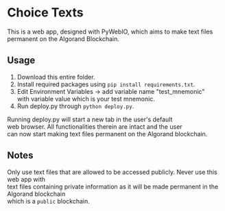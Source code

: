 # Choice Texts
This is a web app, designed with PyWebIO, which aims to make text files permanent on the Algorand Blockchain.

## Usage
1. Download this entire folder.
2. Install required packages using ```pip install requirements.txt```.
3. Edit Environment Variables -> add variable name "test_mnemonic" <br />with variable value which is your test mnemonic.
5. Run deploy.py through ```python deploy.py```.

Running deploy.py will start a new tab in the user's default </br>
web browser. All functionalities therein are intact and the user </br>
can now start making text files permanent on the Algorand blockchain. </br>

## Notes
Only use text files that are allowed to be accessed publicly. Never use this web app with <br/> 
text files containing private information as it will be made permanent in the Algorand blockchain <br/>
which is a ```public``` blockchain.
